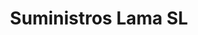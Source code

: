 ---
title: "Suministros Lama SL"
url: /conquista-del-guadiana/suministros-lama-sl/
shop: Eisenwaren
---